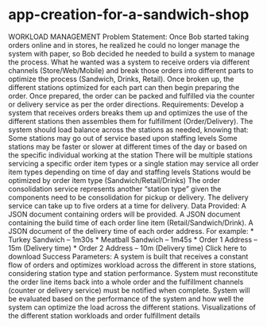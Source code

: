 # app-creation-for-a-sandwich-shop
WORKLOAD MANAGEMENT Problem Statement:  Once Bob started taking orders online and in stores, he realized he could no longer manage the system with paper, so Bob decided he needed to build a system to manage the process. What he wanted was a system to receive orders via different channels (Store/Web/Mobile) and break those orders into different parts to optimize the process (Sandwich, Drinks, Retail). Once broken up, the different stations optimized for each part can then begin preparing the order. Once prepared, the order can be packed and fulfilled via the counter or delivery service as per the order directions.  Requirements:  Develop a system that receives orders breaks them up and optimizes the use of the different stations then assembles them for fulfillment (Order/Delivery). The system should load balance across the stations as needed, knowing that: Some stations may go out of service based upon staffing levels Some stations may be faster or slower at different times of the day or based on the specific individual working at the station There will be multiple stations servicing a specific order item types or a single station may service all order item types depending on time of day and staffing levels Stations would be optimized by order item type (Sandwich/Retail/Drinks) The order consolidation service represents another “station type” given the components need to be consolidation for pickup or delivery. The delivery service can take up to five orders at a time for delivery. Data Provided:  A JSON document containing orders will be provided. A JSON document containing the build time of each order line item (Retail/Sandwich/Drink). A JSON document of the delivery time of each order address. For example:  * Turkey Sandwich – 1m30s * Meatball Sandwich – 1m45s * Order 1 Address – 15m (Delivery time) * Order 2 Address – 10m (Delivery time) Click here to download  Success Parameters:  A system is built that receives a constant flow of orders and optimizes workload across the different in store stations, considering station type and station performance. System must reconstitute the order line items back into a whole order and the fulfillment channels (counter or delivery service) must be notified when complete. System will be evaluated based on the performance of the system and how well the system can optimize the load across the different stations. Visualizations of the different station workloads and order fulfillment details
